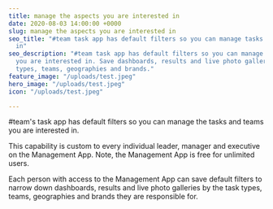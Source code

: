 ```yaml
---
title: manage the aspects you are interested in
date: 2020-08-03 14:00:00 +0000
slug: manage the aspects you are interested in
seo_title: "#team task app has default filters so you can manage tasks you are interested
  in"
seo_description: "#team task app has default filters so you can manage tasks and teams
  you are interested in. Save dashboards, results and live photo galleries by task
  types, teams, geographies and brands."
feature_image: "/uploads/test.jpeg"
hero_image: "/uploads/test.jpeg"
icon: "/uploads/test.jpeg"

---
```

\#team's task app has default filters so you can manage the tasks and teams you are interested in.

This capability is custom to every individual leader, manager and executive on the Management App.  Note, the Management App is free for unlimited users.

Each person with access to the Management App can save default filters to narrow down dashboards, results and live photo galleries by the task types, teams, geographies and brands they are responsible for.